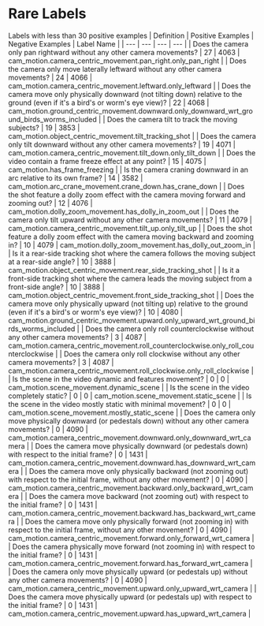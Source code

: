 # Rare Labels
Labels with less than 30 positive examples
| Definition | Positive Examples | Negative Examples | Label Name |
| --- | --- | --- | --- |
| Does the camera only pan rightward without any other camera movements? | 27 | 4063 | cam_motion.camera_centric_movement.pan_right.only_pan_right |
| Does the camera only move laterally leftward without any other camera movements? | 24 | 4066 | cam_motion.camera_centric_movement.leftward.only_leftward |
| Does the camera move only physically downward (not tilting down) relative to the ground (even if it's a bird's or worm's eye view)? | 22 | 4068 | cam_motion.ground_centric_movement.downward.only_downward_wrt_ground_birds_worms_included |
| Does the camera tilt to track the moving subjects? | 19 | 3853 | cam_motion.object_centric_movement.tilt_tracking_shot |
| Does the camera only tilt downward without any other camera movements? | 19 | 4071 | cam_motion.camera_centric_movement.tilt_down.only_tilt_down |
| Does the video contain a frame freeze effect at any point? | 15 | 4075 | cam_motion.has_frame_freezing |
| Is the camera craning downward in an arc relative to its own frame? | 14 | 3582 | cam_motion.arc_crane_movement.crane_down.has_crane_down |
| Does the shot feature a dolly zoom effect with the camera moving forward and zooming out? | 12 | 4076 | cam_motion.dolly_zoom_movement.has_dolly_in_zoom_out |
| Does the camera only tilt upward without any other camera movements? | 11 | 4079 | cam_motion.camera_centric_movement.tilt_up.only_tilt_up |
| Does the shot feature a dolly zoom effect with the camera moving backward and zooming in? | 10 | 4079 | cam_motion.dolly_zoom_movement.has_dolly_out_zoom_in |
| Is it a rear-side tracking shot where the camera follows the moving subject at a rear-side angle? | 10 | 3888 | cam_motion.object_centric_movement.rear_side_tracking_shot |
| Is it a front-side tracking shot where the camera leads the moving subject from a front-side angle? | 10 | 3888 | cam_motion.object_centric_movement.front_side_tracking_shot |
| Does the camera move only physically upward (not tilting up) relative to the ground (even if it's a bird's or worm's eye view)? | 10 | 4080 | cam_motion.ground_centric_movement.upward.only_upward_wrt_ground_birds_worms_included |
| Does the camera only roll counterclockwise without any other camera movements? | 3 | 4087 | cam_motion.camera_centric_movement.roll_counterclockwise.only_roll_counterclockwise |
| Does the camera only roll clockwise without any other camera movements? | 3 | 4087 | cam_motion.camera_centric_movement.roll_clockwise.only_roll_clockwise |
| Is the scene in the video dynamic and features movement? | 0 | 0 | cam_motion.scene_movement.dynamic_scene |
| Is the scene in the video completely static? | 0 | 0 | cam_motion.scene_movement.static_scene |
| Is the scene in the video mostly static with minimal movement? | 0 | 0 | cam_motion.scene_movement.mostly_static_scene |
| Does the camera only move physically downward (or pedestals down) without any other camera movements? | 0 | 4090 | cam_motion.camera_centric_movement.downward.only_downward_wrt_camera |
| Does the camera move physically downward (or pedestals down) with respect to the initial frame? | 0 | 1431 | cam_motion.camera_centric_movement.downward.has_downward_wrt_camera |
| Does the camera move only physically backward (not zooming out) with respect to the initial frame, without any other movement? | 0 | 4090 | cam_motion.camera_centric_movement.backward.only_backward_wrt_camera |
| Does the camera move backward (not zooming out) with respect to the initial frame? | 0 | 1431 | cam_motion.camera_centric_movement.backward.has_backward_wrt_camera |
| Does the camera move only physically forward (not zooming in) with respect to the initial frame, without any other movement? | 0 | 4090 | cam_motion.camera_centric_movement.forward.only_forward_wrt_camera |
| Does the camera physically move forward (not zooming in) with respect to the initial frame? | 0 | 1431 | cam_motion.camera_centric_movement.forward.has_forward_wrt_camera |
| Does the camera only move physically upward (or pedestals up) without any other camera movements? | 0 | 4090 | cam_motion.camera_centric_movement.upward.only_upward_wrt_camera |
| Does the camera move physically upward (or pedestals up) with respect to the initial frame? | 0 | 1431 | cam_motion.camera_centric_movement.upward.has_upward_wrt_camera |
